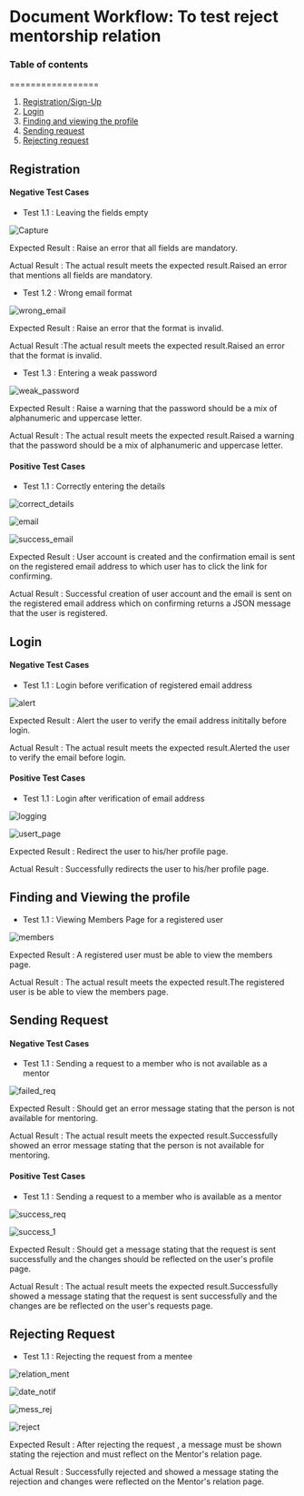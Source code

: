 # Document Workflow: To test reject mentorship relation

### Table of contents
=================

<!--ts-->
   1. [Registration/Sign-Up](#registration)
   2. [Login](#login)
   3. [Finding and viewing the profile](#finding-and-viewing-the-profile)
   4. [Sending request](#sending-request)
   5. [Rejecting request](#rejecting-request)
<!--te-->

##  Registration
   #### Negative Test Cases
* Test 1.1 : Leaving the fields empty

![Capture](https://user-images.githubusercontent.com/31548778/94349055-b8a9e580-005e-11eb-831a-7840a2b5f062.PNG)

 Expected Result : Raise an error that all fields are mandatory.
 
 Actual Result : The actual result meets the expected result.Raised an error that mentions all fields are mandatory.
 
 * Test 1.2 : Wrong email format

![wrong_email](https://user-images.githubusercontent.com/31548778/94367057-a466f680-00f9-11eb-9421-6b7ecbf6cef3.PNG)

Expected Result : Raise an error that the format is invalid.

Actual Result :The actual result meets the expected result.Raised an error that the format is invalid.

* Test 1.3 : Entering a weak password

![weak_password](https://user-images.githubusercontent.com/31548778/94367164-7e8e2180-00fa-11eb-8fa8-b3dc544eda24.jpg)

Expected Result : Raise a warning that the password should be a mix of alphanumeric and uppercase letter.

Actual Result : The actual result meets the expected result.Raised a warning that the password should be a mix of alphanumeric and uppercase letter.

   #### Positive Test Cases

* Test 1.1 : Correctly entering the details

![correct_details](https://user-images.githubusercontent.com/31548778/94367390-0aed1400-00fc-11eb-8cbf-8b00c9c610eb.PNG)

![email](https://user-images.githubusercontent.com/31548778/94367476-ad0cfc00-00fc-11eb-9e93-fa49f36b9bd2.PNG)

![success_email](https://user-images.githubusercontent.com/31548778/94367404-1dffe400-00fc-11eb-8fc5-9e24ac4d0553.PNG)

Expected Result : User account is created and the confirmation email is sent on the registered email address to which user has to click the link for confirming.

Actual Result : Successful creation of user account and the email is sent on the registered email address which on confirming returns a JSON message that the user is registered.

##  Login
   #### Negative Test Cases
   
* Test 1.1 : Login before verification of registered email address

![alert](https://user-images.githubusercontent.com/31548778/94368088-fe6aba80-00ff-11eb-90f0-86923135755f.JPG)

Expected Result : Alert the user to verify the email address inititally before login.

Actual Result : The actual result meets the expected result.Alerted the user to verify the email before login.

   #### Positive Test Cases

* Test 1.1 : Login after verification of email address

![logging](https://user-images.githubusercontent.com/31548778/94368331-2b6b9d00-0101-11eb-873b-87eb7b90547e.JPG)

![usert_page](https://user-images.githubusercontent.com/31548778/94369122-8acbac00-0105-11eb-99e7-e0538623856c.JPG)

Expected Result : Redirect the user to his/her profile page.

Actual Result : Successfully redirects the user to his/her profile page.

##  Finding and Viewing the profile 

* Test 1.1 : Viewing Members Page for a registered user

![members](https://user-images.githubusercontent.com/31548778/94370527-2d882880-010e-11eb-985c-97975c19e744.PNG)

Expected Result : A registered user must be able to view the members page.

Actual Result : The actual result meets the expected result.The registered user is be able to view the members page.

##  Sending Request

   #### Negative Test Cases
   
* Test 1.1 : Sending a request to a member who is not available as a mentor

![failed_req](https://user-images.githubusercontent.com/31548778/94370334-05e49080-010d-11eb-9f1b-fcd932b72f6f.PNG)

Expected Result : Should get an error message stating that the person is not available for mentoring.

Actual Result : The actual result meets the expected result.Successfully showed an error message stating that the person is not available for mentoring.

   #### Positive Test Cases
   
* Test 1.1 : Sending a request to a member who is available as a mentor

![success_req](https://user-images.githubusercontent.com/31548778/94370765-755b7f80-010f-11eb-993f-c107cb6264b8.PNG)

![success_1](https://user-images.githubusercontent.com/31548778/94370763-71c7f880-010f-11eb-82ea-451e337ffec5.PNG)

Expected Result : Should get a message stating that the request is sent successfully and the changes should be reflected on the user's profile page.

Actual Result : The actual result meets the expected result.Successfully showed a message stating that the request is sent successfully and the changes are be reflected on                   the user's requests page.

##  Rejecting Request

* Test 1.1 : Rejecting the request from a mentee

![relation_ment](https://user-images.githubusercontent.com/31548778/94371224-a38e8e80-0112-11eb-8cf4-f5d09978075c.PNG)

![date_notif](https://user-images.githubusercontent.com/31548778/94371219-9e314400-0112-11eb-9e8d-37fc7f4ac49e.PNG)

![mess_rej](https://user-images.githubusercontent.com/31548778/94371223-a25d6180-0112-11eb-8784-0354fa549bf1.PNG)

![reject](https://user-images.githubusercontent.com/31548778/94371287-f7997300-0112-11eb-808f-2da168a34237.PNG)

Expected Result : After rejecting the request , a message must be shown stating the rejection and must reflect on the Mentor's relation page.

Actual Result : Successfully rejected and showed a message stating the rejection and changes were reflected on the Mentor's relation page.
